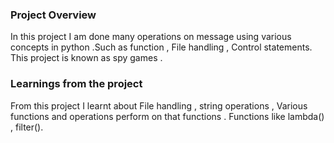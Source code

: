 ### Project Overview

 In this project  I am done many operations on message using various concepts in python .Such as function , File handling , Control statements. This project is known as spy games .


### Learnings from the project

 From this project I learnt about File handling , string operations , Various functions and operations perform on that functions . Functions like lambda() , filter().


